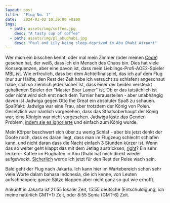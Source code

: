 ```yaml
---
layout: post
title:  "Flug No. 1"
date:   2024-03-02 10:30:00 +0100
imgs: 
  - path: assets/img/coffee.jpg
    desc: "A tasty cup of coffee"
  - path: assets/img/pl_abudhabi.jpg
    desc: "Paul and Lily being sleep-deprived in Abu Dhabi Airport"
---
```

 
Wer mich ein bisschen kennt, oder mal mein Zimmer (oder meinen <a href="/assets/img/code.png">Code</a>) gesehen hat, der weiß, dass ich ein Mensch des Chaos bin.
Dies hat viele Konsequenzen, aber eine davon ist, dass mein Lieblings-Profi-AOE2-Spieler MBL ist. Wie erfreulich, dass bei dem Achtelfinalspiel, das ich auf dem Flug (nur zur Hälfte, den Rest der Zeit habe ich versucht zu schlafen) angeschaut habe, sich so ziemlich jeder sicher ist, dass einer der beiden versteckt gehaltenen Spieler der "Master Boar Lamer" ist.
Ob er das tatsächlich ist oder nicht wird sich erst nach dem Turnier herausstellen - aber unabhängig davon ist Jadwiga gegen Otto the Great ein absoluter Spaß zu schauen.
Spaßfakt: Jadwiga war eine Frau, aber trotzdem der König von Polen. Gesetzlich war nämlich vorgesehen, dass das Staatsoberhaupt der König war; eine Königin war nicht vorgesehen. Jadwiga löste das Gender-Problem, <a href="/assets/img/gigachad.png">indem sie es ignorierte</a> und einfach zum König wurde.
 
Mein Körper beschwert sich über zu wenig Schlaf - aber bis jetzt denkt der Doofe noch, dass es daran liegt, dass man im Flugzeug schlecht schlafen kann, und nicht daran dass die Nacht einfach 3 Stunden kürzer ist.
Wenn das so weiter geht klappt das mit dem Jetlag austricksen, <a href="/assets/img/right.jpg">right</a>? Ein sehr leckerer Kaffee im Flughafen in Abu Dhabi hat mich direkt wieder aufgeweckt. <a href="/assets/img/right.jpg">Sicherlich</a> werde ich jetzt für den Rest der Reise wach sein.
 
Bald geht der Flug nach Jakarta. Ich kann hier im Wartebereich schon sehr viele Worte dalam bahasa Indonesia, die ich kenne, von Leuten aufschnappen; ganze Sätze klappen aber nicht ganz so gut wie erhofft. 

Ankunft in Jakarta ist 21:55 lokaler Zeit, 15:55 deutsche (Entschuldigung, ich meine natürlich GMT+1) Zeit, oder 8:55 Sonia (GMT-6) Zeit.